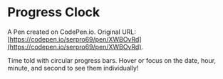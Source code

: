 # Progress Clock

A Pen created on CodePen.io. Original URL: [https://codepen.io/serpro69/pen/XWBOvRd](https://codepen.io/serpro69/pen/XWBOvRd).

Time told with circular progress bars. Hover or focus on the date, hour, minute, and second to see them individually!